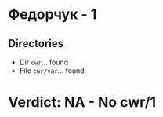 # Федорчук - 1
## Directories
- Dir `cwr`... found
- File `cwr/var`... found
# Verdict: **NA** - No cwr/1
